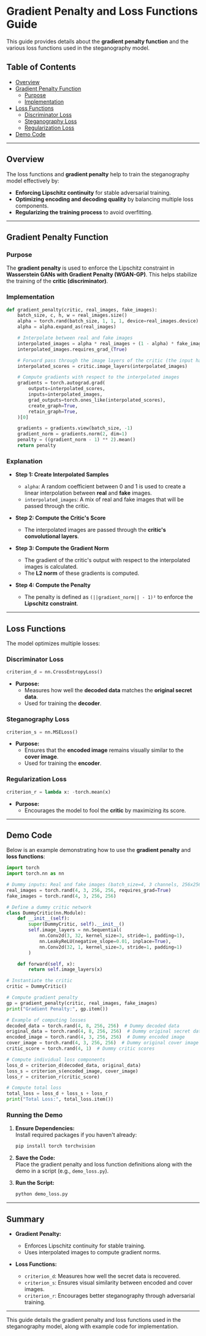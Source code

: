 # Gradient Penalty and Loss Functions Guide

This guide provides details about the **gradient penalty function** and the various loss functions used in the steganography model.

## Table of Contents

- [Overview](#overview)
- [Gradient Penalty Function](#gradient-penalty-function)
  - [Purpose](#purpose)
  - [Implementation](#implementation)
- [Loss Functions](#loss-functions)
  - [Discriminator Loss](#discriminator-loss)
  - [Steganography Loss](#steganography-loss)
  - [Regularization Loss](#regularization-loss)
- [Demo Code](#demo-code)

---

## Overview

The loss functions and **gradient penalty** help to train the steganography model effectively by:

- **Enforcing Lipschitz continuity** for stable adversarial training.
- **Optimizing encoding and decoding quality** by balancing multiple loss components.
- **Regularizing the training process** to avoid overfitting.

---

## Gradient Penalty Function

### Purpose

The **gradient penalty** is used to enforce the Lipschitz constraint in **Wasserstein GANs with Gradient Penalty (WGAN-GP)**. This helps stabilize the training of the **critic (discriminator)**.

### Implementation

```python
def gradient_penalty(critic, real_images, fake_images):
    batch_size, c, h, w = real_images.size()
    alpha = torch.rand(batch_size, 1, 1, 1, device=real_images.device)
    alpha = alpha.expand_as(real_images)

    # Interpolate between real and fake images
    interpolated_images = alpha * real_images + (1 - alpha) * fake_images
    interpolated_images.requires_grad_(True)

    # Forward pass through the image layers of the critic (the input has 3 channels)
    interpolated_scores = critic.image_layers(interpolated_images)

    # Compute gradients with respect to the interpolated images
    gradients = torch.autograd.grad(
        outputs=interpolated_scores,
        inputs=interpolated_images,
        grad_outputs=torch.ones_like(interpolated_scores),
        create_graph=True,
        retain_graph=True,
    )[0]

    gradients = gradients.view(batch_size, -1)
    gradient_norm = gradients.norm(2, dim=1)
    penalty = ((gradient_norm - 1) ** 2).mean()
    return penalty
```

### Explanation

- **Step 1: Create Interpolated Samples**
  - `alpha`: A random coefficient between 0 and 1 is used to create a linear interpolation between **real** and **fake** images.
  - `interpolated_images`: A mix of real and fake images that will be passed through the critic.

- **Step 2: Compute the Critic's Score**
  - The interpolated images are passed through the **critic's convolutional layers**.

- **Step 3: Compute the Gradient Norm**
  - The gradient of the critic's output with respect to the interpolated images is calculated.
  - The **L2 norm** of these gradients is computed.

- **Step 4: Compute the Penalty**
  - The penalty is defined as `(||gradient_norm|| - 1)²` to enforce the **Lipschitz constraint**.

---

## Loss Functions

The model optimizes multiple losses:

### Discriminator Loss

```python
criterion_d = nn.CrossEntropyLoss()
```

- **Purpose:**  
  - Measures how well the **decoded data** matches the **original secret data**.
  - Used for training the **decoder**.

### Steganography Loss

```python
criterion_s = nn.MSELoss()
```

- **Purpose:**  
  - Ensures that the **encoded image** remains visually similar to the **cover image**.
  - Used for training the **encoder**.

### Regularization Loss

```python
criterion_r = lambda x: -torch.mean(x)
```

- **Purpose:**  
  - Encourages the model to fool the **critic** by maximizing its score.

---

## Demo Code

Below is an example demonstrating how to use the **gradient penalty** and **loss functions**:

```python
import torch
import torch.nn as nn

# Dummy inputs: Real and fake images (batch_size=4, 3 channels, 256x256)
real_images = torch.rand(4, 3, 256, 256, requires_grad=True)
fake_images = torch.rand(4, 3, 256, 256)

# Define a dummy critic network
class DummyCritic(nn.Module):
    def __init__(self):
        super(DummyCritic, self).__init__()
        self.image_layers = nn.Sequential(
            nn.Conv2d(3, 32, kernel_size=3, stride=1, padding=1),
            nn.LeakyReLU(negative_slope=0.01, inplace=True),
            nn.Conv2d(32, 1, kernel_size=3, stride=1, padding=1)
        )

    def forward(self, x):
        return self.image_layers(x)

# Instantiate the critic
critic = DummyCritic()

# Compute gradient penalty
gp = gradient_penalty(critic, real_images, fake_images)
print("Gradient Penalty:", gp.item())

# Example of computing losses
decoded_data = torch.rand(4, 8, 256, 256)  # Dummy decoded data
original_data = torch.rand(4, 8, 256, 256)  # Dummy original secret data
encoded_image = torch.rand(4, 3, 256, 256)  # Dummy encoded image
cover_image = torch.rand(4, 3, 256, 256)  # Dummy original cover image
critic_score = torch.rand(4, 1)  # Dummy critic scores

# Compute individual loss components
loss_d = criterion_d(decoded_data, original_data)
loss_s = criterion_s(encoded_image, cover_image)
loss_r = criterion_r(critic_score)

# Compute total loss
total_loss = loss_d + loss_s + loss_r
print("Total Loss:", total_loss.item())
```

### Running the Demo

1. **Ensure Dependencies:**  
   Install required packages if you haven't already:

   ```bash
   pip install torch torchvision
   ```

2. **Save the Code:**  
   Place the gradient penalty and loss function definitions along with the demo in a script (e.g., `demo_loss.py`).
3. **Run the Script:**  

   ```bash
   python demo_loss.py
   ```

---

## Summary

- **Gradient Penalty:**  
  - Enforces Lipschitz continuity for stable training.
  - Uses interpolated images to compute gradient norms.

- **Loss Functions:**  
  - `criterion_d`: Measures how well the secret data is recovered.
  - `criterion_s`: Ensures visual similarity between encoded and cover images.
  - `criterion_r`: Encourages better steganography through adversarial training.

---

This guide details the gradient penalty and loss functions used in the steganography model, along with example code for implementation.
